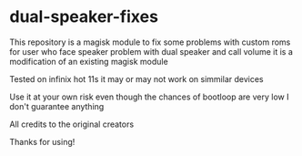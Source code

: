 # dual-speaker-fixes
This repository is a magisk module to fix some problems with custom roms for user who face speaker problem with dual speaker and call volume it is a modification of an existing magisk module

Tested on infinix hot 11s it may or may not work on simmilar devices

Use it at your own risk even though the chances of bootloop are very low I don't guarantee anything

All credits to the original creators

Thanks for using!
